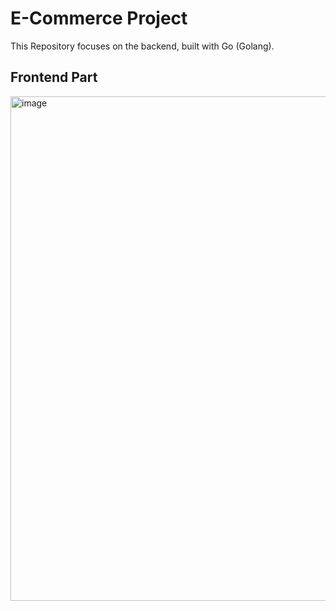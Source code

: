 # E-Commerce Project
This Repository focuses on the backend, built with Go (Golang).
## Frontend Part
<img width="1914" height="807" alt="image" src="https://github.com/user-attachments/assets/2db25357-a093-429d-817a-2a63a043fedc" />


